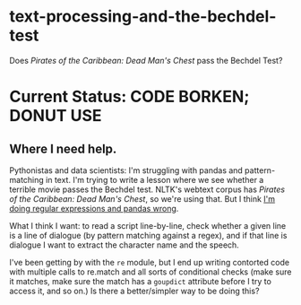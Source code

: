# text-processing-and-the-bechdel-test
Does _Pirates of the Caribbean: Dead Man's Chest_ pass the Bechdel Test?

# Current Status: CODE BORKEN; DONUT USE

## Where I need help.

Pythonistas and data scientists: I'm struggling with pandas and pattern-matching in text. I'm trying to write a lesson where we see whether a terrible movie passes the Bechdel test. NLTK's webtext corpus has _Pirates of the Caribbean: Dead Man's Chest_, so we're using that. But I think [I'm doing regular expressions and pandas wrong](https://github.com/ComputationalModeling/text-processing-and-the-bechdel-test/blob/c725a04bdb2ff0b324f574e265203125186376b8/bechdel.py).

What I think I want: to read a script line-by-line, check whether a given line is a line of dialogue (by pattern matching against a regex), and if that line is dialogue I want to extract the character name and the speech.

I've been getting by with the `re` module, but I end up writing contorted code with multiple calls to re.match and all sorts of conditional checks (make sure it matches, make sure the match has a `goupdict` attribute before I try to access it, and so on.) Is there a better/simpler way to be doing this?
